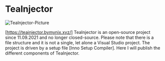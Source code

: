 # TeaInjector
![TeaInjector-Picture](https://user-images.githubusercontent.com/81905688/132954085-ea0f655b-bfa4-472e-be2f-706330e3bf0a.png)

[https://teainjector.bymynix.xyz/] 
TeaInjector is an open-source project since 11.09.2021 and no longer closed-source. Please note that there is a file structure and it is not a single, let alone a Visual Studio project. The project is driven by a setup file [Inno Setup Compiler]. Here I will publish the different components of TeaInjector.
